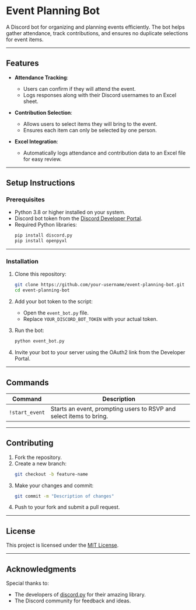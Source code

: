 # **Event Planning Bot**

A Discord bot for organizing and planning events efficiently. The bot helps gather attendance, track contributions, and ensures no duplicate selections for event items.

---

## **Features**

- **Attendance Tracking**:
  - Users can confirm if they will attend the event.
  - Logs responses along with their Discord usernames to an Excel sheet.

- **Contribution Selection**:
  - Allows users to select items they will bring to the event.
  - Ensures each item can only be selected by one person.

- **Excel Integration**:
  - Automatically logs attendance and contribution data to an Excel file for easy review.

---

## **Setup Instructions**

### **Prerequisites**

- Python 3.8 or higher installed on your system.
- Discord bot token from the [Discord Developer Portal](https://discord.com/developers/applications).
- Required Python libraries:
  ```bash
  pip install discord.py
  pip install openpyxl
  ```

---

### **Installation**

1. Clone this repository:
   ```bash
   git clone https://github.com/your-username/event-planning-bot.git
   cd event-planning-bot
   ```

2. Add your bot token to the script:
   - Open the `event_bot.py` file.
   - Replace `YOUR_DISCORD_BOT_TOKEN` with your actual token.

3. Run the bot:
   ```bash
   python event_bot.py
   ```

4. Invite your bot to your server using the OAuth2 link from the Developer Portal.

---

## **Commands**

| Command         | Description                                          |
|------------------|------------------------------------------------------|
| `!start_event`   | Starts an event, prompting users to RSVP and select items to bring. |

---

## **Contributing**

1. Fork the repository.
2. Create a new branch:
   ```bash
   git checkout -b feature-name
   ```
3. Make your changes and commit:
   ```bash
   git commit -m "Description of changes"
   ```
4. Push to your fork and submit a pull request.

---

## **License**

This project is licensed under the [MIT License](LICENSE).

---

## **Acknowledgments**

Special thanks to:
- The developers of [discord.py](https://github.com/Rapptz/discord.py) for their amazing library.
- The Discord community for feedback and ideas.
